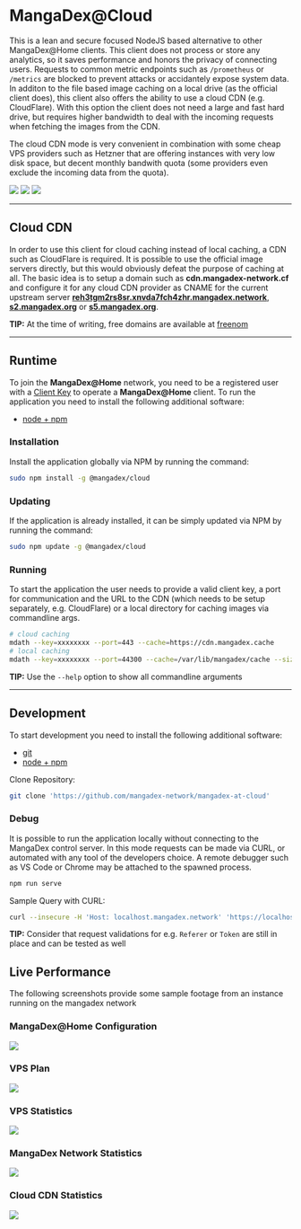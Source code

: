 # MangaDex@Cloud

This is a lean and secure focused NodeJS based alternative to other MangaDex@Home clients.
This client does not process or store any analytics, so it saves performance and honors the privacy of connecting users.
Requests to common metric endpoints such as `/prometheus` or `/metrics` are blocked to prevent attacks or accidantely expose system data.
In additon to the file based image caching on a local drive (as the official client does), this client also offers the ability to use a cloud CDN (e.g. CloudFlare).
With this option the client does not need a large and fast hard drive, but requires higher bandwidth to deal with the incoming requests when fetching the images from the CDN.

The cloud CDN mode is very convenient in combination with some cheap VPS providers such as Hetzner that are offering instances with very low disk space, but decent monthly bandwith quota (some providers even exclude the incoming data from the quota).

[![](https://img.shields.io/npm/dm/@mangadex/cloud?color=informational&label=Downloads&logo=npm)](https://www.npmjs.com/package/@mangadex/cloud)
[![](https://github.com/mangadex-network/mangadex-at-cloud/workflows/Continuous%20Integration/badge.svg?branch=node&event=push)](https://github.com/mangadex-network/mangadex-at-cloud/actions?query=workflow%3A%22Continuous+Integration%22+branch%3Anode)
[![](https://github.com/mangadex-network/mangadex-at-cloud/workflows/Continuous%20Delivery/badge.svg?branch=node&event=workflow_dispatch)](https://github.com/mangadex-network/mangadex-at-cloud/actions?query=workflow%3A%22Continuous+Delivery%22+branch%3Anode)

----

## Cloud CDN

In order to use this client for cloud caching instead of local caching, a CDN such as CloudFlare is required.
It is possible to use the official image servers directly, but this would obviously defeat the purpose of caching at all.
The basic idea is to setup a domain such as **cdn.mangadex-network.cf** and configure it for any cloud CDN provider as CNAME for the current upstream server **[reh3tgm2rs8sr.xnvda7fch4zhr.mangadex.network](https://reh3tgm2rs8sr.xnvda7fch4zhr.mangadex.network/data/8172a46adc798f4f4ace6663322a383e/B18.png)**, **[s2.mangadex.org](https://s2.mangadex.org/data/8172a46adc798f4f4ace6663322a383e/B18.png)** or **[s5.mangadex.org](https://s5.mangadex.org/data/8172a46adc798f4f4ace6663322a383e/B18.png)**.

**TIP:** At the time of writing, free domains are available at [freenom](https://www.freenom.com)

----

## Runtime

To join the **MangaDex@Home** network, you need to be a registered user with a [Client Key](https://mangadex.org/md_at_home/request) to operate a **MangaDex@Home** client.
To run the application you need to install the following additional software:

- [node + npm](https://nodejs.org/en/download/)

### Installation

Install the application globally via NPM by running the command:
```bash
sudo npm install -g @mangadex/cloud
```

### Updating

If the application is already installed, it can be simply updated via NPM by running the command:
```bash
sudo npm update -g @mangadex/cloud
```

### Running

To start the application the user needs to provide a valid client key, a port for communication and the URL to the CDN (which needs to be setup separately, e.g. CloudFlare) or a local directory for caching images via commandline args.

```bash
# cloud caching
mdath --key=xxxxxxxx --port=443 --cache=https://cdn.mangadex.cache
# local caching
mdath --key=xxxxxxxx --port=44300 --cache=/var/lib/mangadex/cache --size=256
```
**TIP:** Use the `--help` option to show all commandline arguments

----

## Development

To start development you need to install the following additional software:

- [git](https://git-scm.com/book/en/v2/Getting-Started-Installing-Git)
- [node + npm](https://nodejs.org/en/download/)

Clone Repository:
```bash
git clone 'https://github.com/mangadex-network/mangadex-at-cloud'
```

### Debug

It is possible to run the application locally without connecting to the MangaDex control server.
In this mode requests can be made via CURL, or automated with any tool of the developers choice.
A remote debugger such as VS Code or Chrome may be attached to the spawned process.

```bash
npm run serve
```

Sample Query with CURL:
```bash
curl --insecure -H 'Host: localhost.mangadex.network' 'https://localhost:44300/data/46674605f17f6e5c77f6a094bf1adfd1/x2.jpg' -D /dev/stdout -o /tmp/image.jpg
```

**TIP:** Consider that request validations for e.g. `Referer` or `Token` are still in place and can be tested as well

## Live Performance

The following screenshots provide some sample footage from an instance running on the mangadex network

### MangaDex@Home Configuration
![](https://i.imgur.com/vyfSpIM.png)

### VPS Plan
![](https://i.imgur.com/gFqSSq9.png)

### VPS Statistics
![](https://i.imgur.com/G1sHUAb.png)

### MangaDex Network Statistics
![](https://i.imgur.com/PjV5pUw.png)

### Cloud CDN Statistics
![](https://i.imgur.com/87PvmcH.png)
